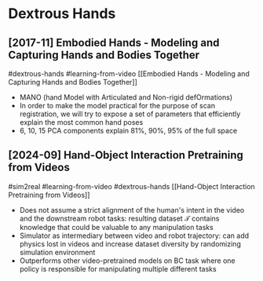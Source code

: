 # Dextrous Hands

## [2017-11] Embodied Hands - Modeling and Capturing Hands and Bodies Together

#dextrous-hands
#learning-from-video
[[Embodied Hands - Modeling and Capturing Hands and Bodies Together]]
- MANO (hand Model with Articulated and Non-rigid defOrmations)
- In order to make the model practical for the purpose of scan registration, we will try to expose a set of parameters that efficiently explain the most common hand poses
- 6, 10, 15 PCA components explain 81%, 90%, 95% of the full space

## [2024-09] Hand-Object Interaction Pretraining from Videos

#sim2real
#learning-from-video
#dextrous-hands
[[Hand-Object Interaction Pretraining from Videos]]
- Does not assume a strict alignment of the human's intent in the video and the downstream robot tasks: resulting dataset $\mathcal{T}$ contains knowledge that could be valuable to any manipulation tasks
- Simulator as intermediary between video and robot trajectory: can add physics lost in videos and increase dataset diversity by randomizing simulation environment
- Outperforms other video-pretrained models on BC task where one policy is responsible for manipulating multiple different tasks
